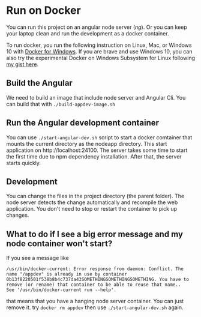 # Run on Docker

You can run this project on an angular node server (*ng*). Or you can keep your laptop clean and run the development as a docker container. 

To run docker, you run the following instruction on Linux, Mac, or Windows 10 with [Docker for Windows](https://docs.docker.com/docker-for-windows/install/). If you are brave and use Windows 10, you can also try the experimental Docker on Windows Subsystem for Linux following [my gist here](https://gist.github.com/nedzhang/58490417387bc25b80d62d28c54617a3).

## Build the Angular 

We need to build an image that include node server and Angular Cli. You can build that with ```./build-appdev-image.sh```

## Run the Angular development container

You can use ```./start-angular-dev.sh``` script to start a docker comtainer that mounts the current directory as the nodeapp directory. This start application on http://localhost:24100. The server takes some time to start the first time due to npm dependency installation. After that, the server starts quickly.

## Development

You can change the files in the project directory (the parent folder). The node server detects the change automatically and recompile the web application. You don't need to stop or restart the container to pick up changes. 

## What to do if I see a big error message and my node container won't start?

If you see a message like

```console
/usr/bin/docker-current: Error response from daemon: Conflict. The name "/appdev" is already in use by container 0b13f8220501f538b8b4c737da43SOMETHINGSOMETHINGSOMETHING. You have to remove (or rename) that container to be able to reuse that name..
See '/usr/bin/docker-current run --help'.
```

that means that you have a hanging node server container. You can just remove it. try ```docker rm appdev``` then use ```./start-angular-dev.sh``` again.
